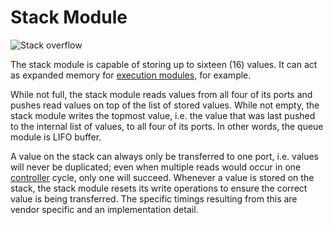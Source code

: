 # Stack Module
![Stack overflow](item:tis3d:stack_module)

The stack module is capable of storing up to sixteen (16) values. It can act as expanded memory for [execution modules](execution_module.md), for example.

While not full, the stack module reads values from all four of its ports and pushes read values on top of the list of stored values. While not empty, the stack module writes the topmost value, i.e. the value that was last pushed to the internal list of values, to all four of its ports. In other words, the queue module is LIFO buffer.

A value on the stack can always only be transferred to one port, i.e. values will never be duplicated; even when multiple reads would occur in one [controller](../block/controller.md) cycle, only one will succeed. Whenever a value is stored on the stack, the stack module resets its write operations to ensure the correct value is being transferred. The specific timings resulting from this are vendor specific and an implementation detail. 
